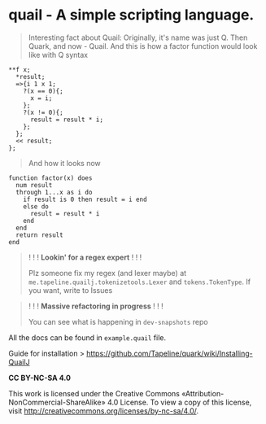 # **quail** - A simple scripting language.

> Interesting fact about Quail:
> Originally, it's name was just Q. Then Quark, and now - Quail.
> And this is how a factor function would look like with Q syntax
```
**f x;
  *result;
  =>{i 1 x 1;
    ?(x == 0){;
      x = i;
    };
    ?(x != 0){;
      result = result * i;
    };
  };
  << result;
};
```
> And how it looks now

```
function factor(x) does
  num result
  through 1...x as i do
    if result is 0 then result = i end
    else do
      result = result * i
    end
  end
  return result
end
```

> ! ! !
> **Lookin' for a regex expert**
> ! ! !
> 
> Plz someone fix my regex (and lexer maybe) at `me.tapeline.quailj.tokenizetools.Lexer` and `tokens.TokenType`. If you want, write to Issues
>

> ! ! !
> **Massive refactoring in progress**
> ! ! !
>
> You can see what is happening in `dev-snapshots` repo

All the docs can be found in `example.quail` file. 

Guide for installation > https://github.com/Tapeline/quark/wiki/Installing-QuailJ


**CC BY-NC-SA 4.0**

This work is licensed under the Creative Commons «Attribution-NonCommercial-ShareAlike» 4.0 License. To view a copy of this license, visit
http://creativecommons.org/licenses/by-nc-sa/4.0/.
